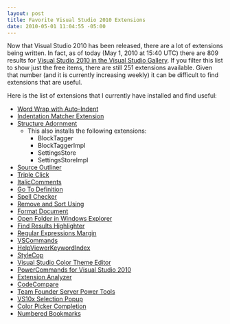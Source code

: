 ```yaml
---
layout: post
title: Favorite Visual Studio 2010 Extensions
date: 2010-05-01 11:04:55 -05:00
---
```


Now that Visual Studio 2010 has been released, there are a lot of extensions being written. In fact, as of today (May 1, 2010 at 15:40 UTC) there are 809 results for [Visual Studio 2010 in the Visual Studio Gallery](http://visualstudiogallery.msdn.microsoft.com/en-us/site/search?f%5B0%5D.Type=VisualStudioVersion&f%5B0%5D.Value=10.0&f%5B0%5D.Text=Visual%20Studio%202010). If you filter this list to show just the free items, there are still 251 extensions available. Given that number (and it is currently increasing weekly) it can be difficult to find extensions that are useful.

Here is the list of extensions that I currently have installed and find useful:

* [Word Wrap with Auto-Indent](http://visualstudiogallery.msdn.microsoft.com/en-us/ac95f80f-6cfd-4b67-b0fd-e9c5c8fb27de)
* [Indentation Matcher Extension](http://visualstudiogallery.msdn.microsoft.com/en-us/77b317a9-1a94-4ae0-bd15-d46a3195219f)
* [Structure Adornment](http://visualstudiogallery.msdn.microsoft.com/en-us/203f22f4-3e9f-4dbb-befc-f2606835834e)
  * This also installs the following extensions:
     * BlockTagger
     * BlockTaggerImpl
     * SettingsStore
     * SettingsStoreImpl
* [Source Outliner](http://visualstudiogallery.msdn.microsoft.com/en-us/723a74d0-5097-46b3-82de-1596225e3b32)
* [Triple Click](http://visualstudiogallery.msdn.microsoft.com/en-us/2bbdc70c-32f7-4b69-8cff-d8190cae0cc7)
* [ItalicComments](http://visualstudiogallery.msdn.microsoft.com/en-us/0b439a8a-e21a-4e26-b82b-054fbf0acab7)
* [Go To Definition](http://visualstudiogallery.msdn.microsoft.com/en-us/4b286b9c-4dd5-416b-b143-e31d36dc622b)
* [Spell Checker](http://visualstudiogallery.msdn.microsoft.com/en-us/7c8341f1-ebac-40c8-92c2-476db8d523ce)
* [Remove and Sort Using](http://visualstudiogallery.msdn.microsoft.com/en-us/cb559aa8-d976-4cc2-9754-5a712f985d16)
* [Format Document](http://visualstudiogallery.msdn.microsoft.com/en-us/6b560a24-8184-402b-be58-12a73834b590)
* [Open Folder in Windows Explorer](http://visualstudiogallery.msdn.microsoft.com/en-us/78c6a86e-2a7f-4b3e-99fb-cebda6c90ea1)
* [Find Results Highlighter](http://visualstudiogallery.msdn.microsoft.com/en-us/18fc5767-d3e6-4483-adbd-7396b0ea164e)
* [Regular Expressions Margin](http://visualstudiogallery.msdn.microsoft.com/en-us/a41d37d0-4b42-43fe-a9ec-4c2eb22bfaeb)
* [VSCommands](http://mokosh.co.uk/vscommands/)
* [HelpViewerKeywordIndex](http://visualstudiogallery.msdn.microsoft.com/en-us/4af86641-a302-4edf-9853-007bcc670b30)
* [StyleCop](http://visualstudiogallery.msdn.microsoft.com/en-us/06C6AE96-FB05-4379-8800-F08DAEABB7BE)
* [Visual Studio Color Theme Editor](http://visualstudiogallery.msdn.microsoft.com/en-us/20cd93a2-c435-4d00-a797-499f16402378)
* [PowerCommands for Visual Studio 2010](http://visualstudiogallery.msdn.microsoft.com/en-us/e5f41ad9-4edc-4912-bca3-91147db95b99)
* [Extension Analyzer](http://visualstudiogallery.msdn.microsoft.com/en-us/56253144-6ffa-4e93-8224-6c59822ce900)
* [CodeCompare](http://visualstudiogallery.msdn.microsoft.com/en-us/dace3633-0b51-4629-85d4-c59cdce5bb3b)
* [Team Founder Server Power Tools](http://visualstudiogallery.msdn.microsoft.com/en-us/3e8c9b68-6e39-4577-b9b7-78489b5cb1da)
* [VS10x Selection Popup](http://visualstudiogallery.msdn.microsoft.com/en-us/77d8f40b-e932-4f7a-a8bd-2c2a1eb4f874)
* [Color Picker Completion](http://visualstudiogallery.msdn.microsoft.com/en-us/41c3567e-e53f-410b-a241-eeb1ecebbdc5)
* [Numbered Bookmarks](http://visualstudiogallery.msdn.microsoft.com/en-us/50b12550-622c-4790-a101-4715b7d9ce88)
